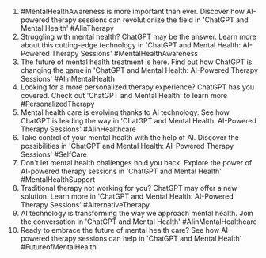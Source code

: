 1. #MentalHealthAwareness is more important than ever. Discover how AI-powered therapy sessions can revolutionize the field in 'ChatGPT and Mental Health' #AIinTherapy
2. Struggling with mental health? ChatGPT may be the answer. Learn more about this cutting-edge technology in 'ChatGPT and Mental Health: AI-Powered Therapy Sessions' #MentalHealthAwareness
3. The future of mental health treatment is here. Find out how ChatGPT is changing the game in 'ChatGPT and Mental Health: AI-Powered Therapy Sessions' #AIinMentalHealth
4. Looking for a more personalized therapy experience? ChatGPT has you covered. Check out 'ChatGPT and Mental Health' to learn more #PersonalizedTherapy
5. Mental health care is evolving thanks to AI technology. See how ChatGPT is leading the way in 'ChatGPT and Mental Health: AI-Powered Therapy Sessions' #AIinHealthcare
6. Take control of your mental health with the help of AI. Discover the possibilities in 'ChatGPT and Mental Health: AI-Powered Therapy Sessions' #SelfCare
7. Don't let mental health challenges hold you back. Explore the power of AI-powered therapy sessions in 'ChatGPT and Mental Health' #MentalHealthSupport
8. Traditional therapy not working for you? ChatGPT may offer a new solution. Learn more in 'ChatGPT and Mental Health: AI-Powered Therapy Sessions' #AlternativeTherapy
9. AI technology is transforming the way we approach mental health. Join the conversation in 'ChatGPT and Mental Health' #AIinMentalHealthcare
10. Ready to embrace the future of mental health care? See how AI-powered therapy sessions can help in 'ChatGPT and Mental Health' #FutureofMentalHealth
